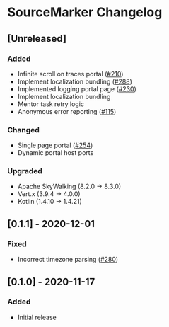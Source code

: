 <!-- Keep a Changelog guide -> https://keepachangelog.com -->

# SourceMarker Changelog

## [Unreleased]
### Added
- Infinite scroll on traces portal ([#210](https://github.com/sourceplusplus/SourceMarker/issues/210))
- Implement localization bundling ([#288](https://github.com/sourceplusplus/SourceMarker/issues/288))
- Implemented logging portal page ([#230](https://github.com/sourceplusplus/SourceMarker/issues/230))
- Implement localization bundling
- Mentor task retry logic
- Anonymous error reporting ([#115](https://github.com/sourceplusplus/SourceMarker/issues/115))

### Changed
- Single page portal ([#254](https://github.com/sourceplusplus/SourceMarker/issues/254))
- Dynamic portal host ports

### Upgraded
- Apache SkyWalking (8.2.0 -> 8.3.0)
- Vert.x (3.9.4 -> 4.0.0)
- Kotlin (1.4.10 -> 1.4.21)

## [0.1.1] - 2020-12-01
### Fixed
- Incorrect timezone parsing ([#280](https://github.com/sourceplusplus/SourceMarker/issues/280))

## [0.1.0] - 2020-11-17
### Added
- Initial release